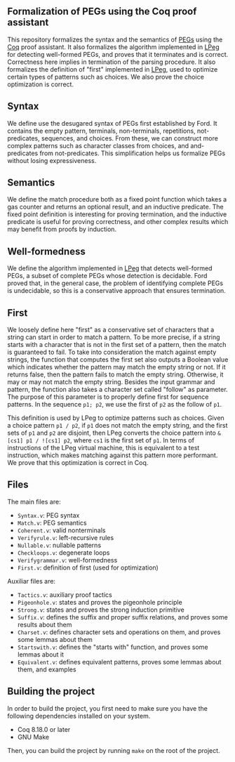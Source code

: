 ## Formalization of PEGs using the Coq proof assistant

This repository formalizes the syntax and the semantics of [PEGs]
using the [Coq] proof assistant.
It also formalizes the algorithm implemented in [LPeg]
for detecting well-formed PEGs,
and proves that it terminates and is correct.
Correctness here implies in termination of the parsing procedure.
It also formalizes the definition of "first" implemented in [LPeg],
used to optimize certain types of patterns such as choices.
We also prove the choice optimization is correct.

## Syntax

We define use the desugared syntax of PEGs
first established by Ford.
It contains the empty pattern, terminals,
non-terminals, repetitions, not-predicates,
sequences, and choices.
From these, we can construct more complex patterns
such as character classes from choices,
and and-predicates from not-predicates.
This simplification helps us formalize PEGs
without losing expressiveness.

## Semantics

We define the match procedure both
as a fixed point function which takes
a gas counter and returns an optional result,
and an inductive predicate.
The fixed point definition is interesting
for proving termination,
and the inductive predicate is useful
for proving correctness,
and other complex results
which may benefit from proofs by induction.

## Well-formedness

We define the algorithm implemented in [LPeg]
that detects well-formed PEGs,
a subset of complete PEGs whose
detection is decidable.
Ford proved that, in the general case,
the problem of identifying complete PEGs
is undecidable, so this is a conservative
approach that ensures termination.

## First

We loosely define here "first" as a conservative set of
characters that a string can start in order to match a pattern.
To be more precise, if a string starts with a character
that is not in the first set of a pattern,
then the match is guaranteed to fail.
To take into consideration the match against empty strings,
the function that computes the first set also outputs a Boolean value
which indicates whether the pattern may match the empty string or not.
If it returns false, then the pattern fails to match the empty string.
Otherwise, it may or may not match the empty string.
Besides the input grammar and pattern,
the function also takes a character set called "follow" as parameter.
The purpose of this parameter is to properly define first for sequence patterns.
In the sequence `p1; p2`, we use the first of `p2` as the follow of `p1`.

This definition is used by LPeg to optimize patterns such as choices.
Given a choice pattern `p1 / p2`, if `p1` does not match the empty string,
and the first sets of `p1` and `p2` are disjoint,
then LPeg converts the choice pattern into `&[cs1] p1 / ![cs1] p2`,
where `cs1` is the first set of `p1`.
In terms of instructions of the LPeg virtual machine,
this is equivalent to a test instruction,
which makes matching against this pattern more performant.
We prove that this optimization is correct in Coq.

## Files

The main files are:

- `Syntax.v`: PEG syntax
- `Match.v`: PEG semantics
- `Coherent.v`: valid nonterminals
- `Verifyrule.v`: left-recursive rules
- `Nullable.v`: nullable patterns
- `Checkloops.v`: degenerate loops
- `Verifygrammar.v`: well-formedness
- `First.v`: definition of first (used for optimization)

Auxiliar files are:

- `Tactics.v`: auxiliary proof tactics
- `Pigeonhole.v`: states and proves the pigeonhole principle
- `Strong.v`: states and proves the strong induction primitive
- `Suffix.v`: defines the suffix and proper suffix relations, and proves some results about them
- `Charset.v`: defines character sets and operations on them, and proves some lemmas about them
- `Startswith.v`: defines the "starts with" function, and proves some lemmas about it
- `Equivalent.v`: defines equivalent patterns, proves some lemmas about them, and examples

## Building the project

In order to build the project, you first need to make sure you have the following dependencies installed on your system.

- Coq 8.18.0 or later
- GNU Make

Then, you can build the project by running `make` on the root of the project.

[PEGs]: https://doi.org/10.1145/964001.964011
[Coq]: https://coq.inria.fr/
[LPeg]: https://www.inf.puc-rio.br/~roberto/lpeg/
